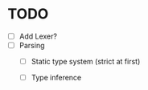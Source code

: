 # TODO
  - [ ] Add Lexer?
  - [ ] Parsing
	- [ ] Static type system (strict at first)
	- [ ] Type inference


